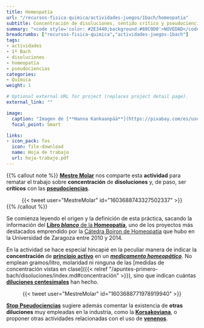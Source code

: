 ```yaml
---
title: Homeopatía
url: "/recursos-fisica-quimica/actividades-juegos/1bach/homeopatia"
subtitle: Concentración de disoluciones, sentido crítico y pseudociencia
summary: "<code style='color: #2E3440;background:#88C0D0'>NOVEDAD</code><br>Concentración, sentido crítico y pseudociencia."
breadcrumbs: ["recursos-fisica-quimica","actividades-juegos-1bach"]
tags:
- actividades
- 1º Bach
- disoluciones
- homeopatía
- pseudociencias
categories:
- Química
weight: 1

# Optional external URL for project (replaces project detail page).
external_link: ""

image:
  caption: "Imagen de [**Hanna Kankaanpää**](https://pixabay.com/es/users/eskimokettu-2231804/) en [Pixabay](https://pixabay.com/es/)"
  focal_point: Smart

links:
- icon_pack: fas
  icon: file-download
  name: Hoja de trabajo
  url: hoja-trabajo.pdf
---
```


{{% callout note %}}
[**Mestre Molar**](https://twitter.com/MestreMolar) nos comparte esta **actividad** para rematar el trabajo sobre **concentración** de **disoluciones** y, de paso, ser **críticos** con las [**pseudociencias**](https://es.wikipedia.org/wiki/Pseudociencia).
<div align="center">
{{< tweet user="MestreMolar" id="1603688743327502337" >}}
</div>
{{% /callout %}}

Se comienza leyendo el origen y la definición de esta práctica, sacando la información del [**Libro *blanco*** de la **Homeopatía**](http://www.catedrahomeopatia.org/divulgacion/libro-blanco-homeopatia), uno de los proyectos más destacados emprendido por la [Cátedra Boiron de Homeopatía](http://www.catedrahomeopatia.org/) que hubo en la Universidad de Zaragoza entre 2010 y 2014.

En la actividad se hace especial hincapié en la peculiar manera de indicar la **concentración** de [**principio activo**](https://es.wikipedia.org/wiki/Principio_activo) en un [***medicamento homeopático***](https://es.wikipedia.org/wiki/Homeopat%C3%ADa). No emplean gramos/litro, molaridad ni ninguna de las [medidas de concentración vistas en clase]({{< relref "/apuntes-primero-bach/disoluciones/index.md#concentración" >}}), sino que indican cuántas [**diluciones centesimales**](https://es.wikipedia.org/wiki/Dilución_homeopática) han hecho.

<div align="center">
{{< tweet user="MestreMolar" id="1603688771978919940" >}}
</div>

[**Stop Pseudociencias**](https://twitter.com/StopPseudo) sugiere además comentar la existencia de **otras diluciones** muy empleadas en la industria, como la [**Korsakoviana**](https://twitter.com/StopPseudo/status/1604232790924566530), o proponer otras actividades relacionadas con el uso de [**venenos**](https://twitter.com/StopPseudo/status/1604233365666017280).